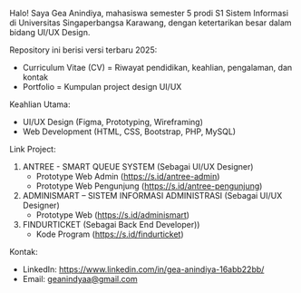 Halo! Saya Gea Anindiya, mahasiswa semester 5 prodi S1 Sistem Informasi di Universitas Singaperbangsa Karawang, dengan ketertarikan besar dalam bidang UI/UX Design.

Repository ini berisi versi terbaru 2025:
- Curriculum Vitae (CV) = Riwayat pendidikan, keahlian, pengalaman, dan kontak
- Portfolio = Kumpulan project design UI/UX

Keahlian Utama:
- UI/UX Design (Figma, Prototyping, Wireframing)
- Web Development (HTML, CSS, Bootstrap, PHP, MySQL)

Link Project:
1. ANTREE - SMART QUEUE SYSTEM (Sebagai UI/UX Designer)
   - Prototype Web Admin
     (https://s.id/antree-admin)
   - Prototype Web Pengunjung
     (https://s.id/antree-pengunjung)
2. ADMINISMART – SISTEM INFORMASI ADMINISTRASI (Sebagai UI/UX Designer)
   - Prototype Web
     (https://s.id/adminismart)
3. FINDURTICKET (Sebagai Back End Developer))
   - Kode Program
     (https://s.id/findurticket)

Kontak:
- LinkedIn: https://www.linkedin.com/in/gea-anindiya-16abb22bb/
- Email: geanindyaa@gmail.com
 
